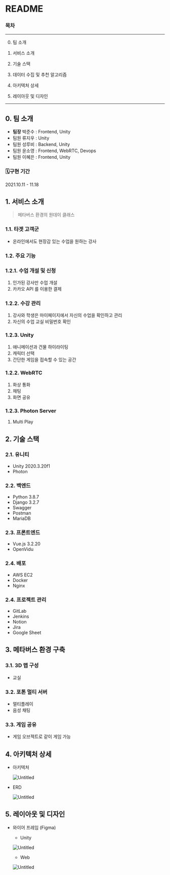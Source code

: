 # README

### 목차

---

0. 팀 소개

1. 서비스 소개

2. 기술 스택

3. 데이터 수집 및 추천 알고리즘

4. 아키텍처 상세

5. 레이아웃 및 디자인

---

## **0. 팀 소개**

- **팀장** 박준수 : Frontend, Unity
- 팀원 류지우 : Unity
- 팀원 성루비 : Backend, Unity
- 팀원 윤소영 : Frontend, WebRTC, Devops
- 팀원 이혜은 : Frontend, Unity

### **🗓️구현 기간**

2021.10.11 - 11.18

## **1. 서비스 소개**

> 메타버스 환경의 원데이 클래스
> 

### **1.1. 타겟 고객군**

- 온라인에서도 현장감 있는 수업을 원하는 강사

### **1.2. 주요 기능**

### **1.2.1. 수업 개설 및 신청**

1. 인가된 강사만 수업 개설
2. 카카오 API 를 이용한 결제

### 1.2.2. 수강 관리

1. 강사와 학생은 마이페이지에서 자신의 수업을 확인하고 관리
2. 자신의 수업 교실 비밀번호 확인

### 1.2.3. Unity

1. 애니메이션과 건물 하이라이팅
2. 캐릭터 선택
3. 간단한 게임을 접속할 수 있는 공간

### **1.2.2. WebRTC**

1. 화상 통화
2. 채팅
3. 화면 공유

### 1.2.3. Photon Server

1. Multi Play

## **2. 기술 스택**

### **2.1. 유니티**

- Unity 2020.3.20f1
- Photon

### **2.2. 백엔드**

- Python 3.8.7
- Django 3.2.7
- Swagger
- Postman
- MariaDB

### **2.3. 프론트엔드**

- Vue.js 3.2.20
- OpenVidu

### **2.4. 배포**

- AWS EC2
- Docker
- Nginx

### **2.4. 프로젝트 관리**

- GitLab
- Jenkins
- Notion
- Jira
- Google Sheet

## **3. 메타버스 환경 구축**

### **3.1. 3D 맵 구성**

- 교실

### **3.2. 포톤 멀티 서버**

- 멀티플레이
- 음성 채팅

### 3.3. 게임 공유

- 게임 오브젝트로 같이 게임 가능

## **4. 아키텍처 상세**

- 아키텍처
  
    ![Untitled](README/Untitled.png)
    
- ERD
  
    ![Untitled](README/Untitled%201.png)
    

## **5. 레이아웃 및 디자인**

- 와이어 프레임 (Figma)
    - Unity
    
    ![Untitled](README/Untitled%202.png)
    
    - Web
    
    ![Untitled](README/Untitled%203.png)